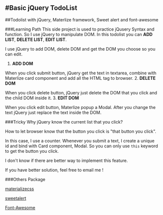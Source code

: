 #Basic jQuery TodoList
------
##Todolist with jQuery, Materlize framework, Sweet alert and font-awesome

###Learning Path
This side project is used to practice jQusery Syntax and function. So  I use jQuery to manipulate DOM.
In this todolist you can **ADD LIST**, **DELETE LIST**, **EDIT LIST**.

I use jQuery to add DOM, delete DOM and get the DOM you choose so you can edit.

1. **ADD DOM**

When you click submit button, jQuery get the text in textarea, combine with Materlize card component and add all the HTML tag to browser.
2. **DELETE DOM**

When you click delete button, jQuery just delete the DOM that you click and the child DOM inside it.
3. **EDIT DOM**

When you click edit button, Materlize popup a Modal. After you change the text jQuery just replace the text inside the DOM.

###Tricky
Why jQuery know the current list that you click?

How to let browser know that the button you click is "that button you click".

In this case, I use a counter. Whenever you submit a text, I create a unique id and bind with Card component, Modal. So you can
only use ``this`` keyword to get the button you click.

I don't know if there are better way to implement this feature.

If you have better solution, feel free to email me !

###Others Package

[materializecss][materializecss]

[sweetalert][sweetalert]

[Font-Awesome][Font-Awesome]

[materializecss]: http://materializecss.com/
[sweetalert]:   http://t4t5.github.io/sweetalert/
[Font-Awesome]: https://fortawesome.github.io/Font-Awesome/
